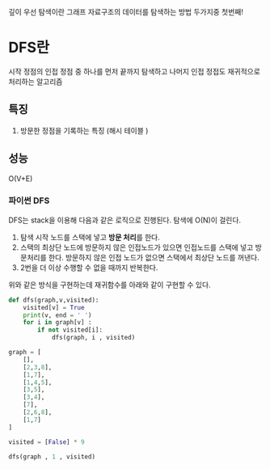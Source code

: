  깊이 우선 탐색이란 그래프 자료구조의 데이터를 탐색하는 방법 두가지중 첫번째! 

# DFS란 
시작 정점의 인접 정점 중 하나를 먼저  끝까지 탐색하고 나머지 인접 정접도 재귀적으로 처리하는 알고리즘 

## 특징 
1. 방문한 정점을 기록하는 특징 (해시 테이블 )


## 성능 
O(V+E)


### 파이썬 DFS
DFS는 stack을 이용해 다음과 같은 로직으로 진행된다. 탐색에 O(N)이 걸린다.

1.  탐색 시작 노드를 스택에 넣고 **방문 처리**를 한다.
2.  스택의 최상단 노드에 방문하지 않은 인접노드가 있으면 인접노드를 스택에 넣고 방문처리를 한다. 방문하지 않은 인접 노드가 없으면 스택에서 최상단 노드를 꺼낸다.
3.  2번을 더 이상 수행할 수 없을 때까지 반복한다.

위와 같은 방식을 구현하는데 재귀함수를 아래와 같이 구현할 수 있다.

```python
def dfs(graph,v,visited):
    visited[v] = True
    print(v, end = ' ')
    for i in graph[v] :
        if not visited[i]:
            dfs(graph, i , visited)

graph = [
    [],
    [2,3,8],
    [1,7],
    [1,4,5],
    [3,5],
    [3,4],
    [7],
    [2,6,8],
    [1,7]
]

visited = [False] * 9

dfs(graph , 1 , visited)
```






